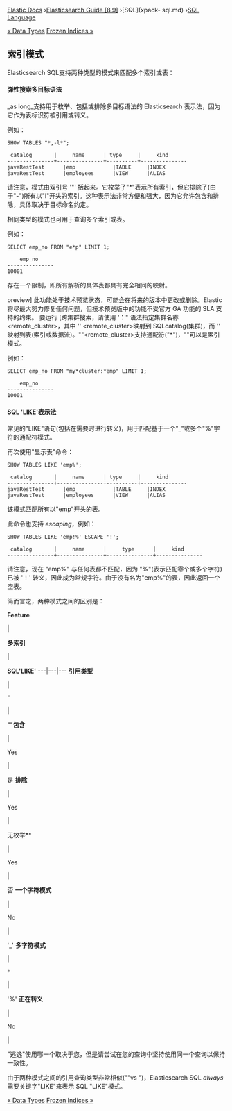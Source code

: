 

[Elastic Docs](/guide/) ›[Elasticsearch Guide [8.9]](index.md) ›[SQL](xpack-
sql.md) ›[SQL Language](sql-spec.md)

[« Data Types](sql-data-types.md) [Frozen Indices »](sql-index-frozen.md)

## 索引模式

Elasticsearch SQL支持两种类型的模式来匹配多个索引或表：

#### 弹性搜索多目标语法

_as long_支持用于枚举、包括或排除多目标语法的 Elasticsearch 表示法，因为它作为表标识符被引用或转义。

例如：

    
    
    SHOW TABLES "*,-l*";
    
     catalog       |     name      | type     |     kind
    ---------------+---------------+----------+---------------
    javaRestTest      |emp            |TABLE     |INDEX
    javaRestTest      |employees      |VIEW      |ALIAS

请注意，模式由双引号 '"' 括起来。它枚举了"*"表示所有索引，但它排除了(由于"-")所有以"l"开头的索引。这种表示法非常方便和强大，因为它允许包含和排除，具体取决于目标命名约定。

相同类型的模式也可用于查询多个索引或表。

例如：

    
    
    SELECT emp_no FROM "e*p" LIMIT 1;
    
        emp_no
    ---------------
    10001

存在一个限制，即所有解析的具体表都具有完全相同的映射。

preview] 此功能处于技术预览状态，可能会在将来的版本中更改或删除。Elastic 将尽最大努力修复任何问题，但技术预览版中的功能不受官方 GA 功能的 SLA 支持的约束。 要运行 [跨集群搜索，请使用 '：" 语法指定集群名称<remote_cluster><target>，其中 '' <remote_cluster>映射到 SQLcatalog(集群)，而 '<target>' 映射到表(索引或数据流)。""<remote_cluster>支持通配符("*")，"<target>"可以是索引模式。

例如：

    
    
    SELECT emp_no FROM "my*cluster:*emp" LIMIT 1;
    
        emp_no
    ---------------
    10001

#### SQL 'LIKE'表示法

常见的"LIKE"语句(包括在需要时进行转义)，用于匹配基于一个"_"或多个"%"字符的通配符模式。

再次使用"显示表"命令：

    
    
    SHOW TABLES LIKE 'emp%';
    
     catalog       |     name      | type     |     kind
    ---------------+---------------+----------+---------------
    javaRestTest      |emp            |TABLE     |INDEX
    javaRestTest      |employees      |VIEW      |ALIAS

该模式匹配所有以"emp"开头的表。

此命令也支持 _escaping_，例如：

    
    
    SHOW TABLES LIKE 'emp!%' ESCAPE '!';
    
     catalog       |     name      |     type      |     kind
    ---------------+---------------+---------------+---------------

请注意，现在 "emp%" 与任何表都不匹配，因为 "%"(表示匹配零个或多个字符)已被 '！' 转义，因此成为常规字符。由于没有名为"emp%"的表，因此返回一个空表。

简而言之，两种模式之间的区别是：

**Feature**

|

**多索引**

|

**SQL'LIKE'** ---|---|--- **引用类型**

|

`"`

|

""**包含**

|

Yes

|

是 **排除**

|

Yes

|

无枚举**

|

Yes

|

否 **一个字符模式**

|

No

|

'_' **多字符模式**

|

`*`

|

'%' **正在转义**

|

No

|

"逃逸"使用哪一个取决于您，但是请尝试在您的查询中坚持使用同一个查询以保持一致性。

由于两种模式之间的引用查询类型非常相似(""vs ")，Elasticsearch SQL _always_ 需要关键字"LIKE"来表示 SQL "LIKE"模式。

[« Data Types](sql-data-types.md) [Frozen Indices »](sql-index-frozen.md)
